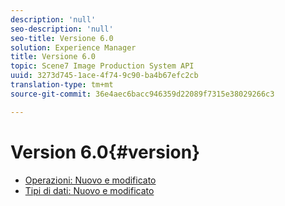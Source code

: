 ```yaml
---
description: 'null'
seo-description: 'null'
seo-title: Versione 6.0
solution: Experience Manager
title: Versione 6.0
topic: Scene7 Image Production System API
uuid: 3273d745-1ace-4f74-9c90-ba4b67efc2cb
translation-type: tm+mt
source-git-commit: 36e4aec6bacc946359d22089f7315e38029266c3

---
```



# Version 6.0{#version}

* [Operazioni: Nuovo e modificato](r-6-operations.md)
* [Tipi di dati: Nuovo e modificato](r-6-types.md)
